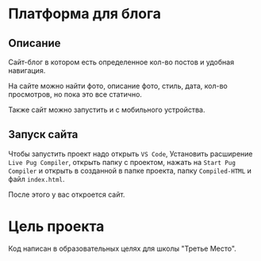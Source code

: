 # Платформа для блога
## Описание
Сайт-блог в котором есть определенное кол-во постов и удобная навигация.

На сайте можно найти фото, описание фото, стиль, дата, кол-во просмотров, но пока это все статично.

Также сайт можно запустить и с мобильного устройства.
## Запуск сайта
Чтобы запустить проект надо открыть `VS Code`, Установить расширение `Live Pug Compiler`, открыть папку с проектом, нажать на `Start Pug Compiler` и открыть в созданной в папке проекта, папку `Compiled-HTML` и файл `index.html`.

После этого у вас откроется сайт.
# Цель проекта
Код написан в образовательных целях для школы "Третье Место".